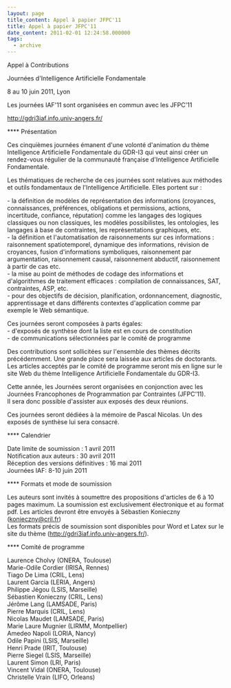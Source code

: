 ```yaml
---
layout: page
title_content: Appel à papier JFPC'11
title: Appel à papier JFPC'11
date_content: 2011-02-01 12:24:58.000000
tags:
  - archive
---
```

Appel à Contributions  
  
Journées d'Intelligence Artificielle Fondamentale  
  
8 au 10 juin 2011, Lyon  
  
Les journées IAF'11 sont organisées en commun avec les JFPC'11  
  
<http://gdri3iaf.info.univ-angers.fr/>  
  
  
**** Présentation  
  
Ces cinquièmes journées émanent d'une volonté d'animation du thème
Intelligence Artificielle Fondamentale du GDR-I3 qui veut ainsi créer un
rendez-vous régulier de la communauté française d'Intelligence Artificielle
Fondamentale.  
  
Les thématiques de recherche de ces journées sont relatives aux méthodes et
outils fondamentaux de l'Intelligence Artificielle. Elles portent sur :  
  
\- la définition de modèles de représentation des informations (croyances,
connaissances, préférences, obligations et permissions, actions, incertitude,
confiance, réputation) comme les langages des logiques classiques ou non
classiques, les modèles possibilistes, les ontologies, les langages à base de
contraintes, les représentations graphiques, etc.  
\- la définition et l'automatisation de raisonnements sur ces informations :
raisonnement spatiotemporel, dynamique des informations, révision de
croyances, fusion d'informations symboliques, raisonnement par argumentation,
raisonnement causal, raisonnement abductif, raisonnement à partir de cas etc.  
\- la mise au point de méthodes de codage des informations et d'algorithmes de
traitement efficaces : compilation de connaissances, SAT, contraintes, ASP,
etc.  
\- pour des objectifs de décision, planification, ordonnancement, diagnostic,
apprentissage et dans différents contextes d'application comme par exemple le
Web sémantique.  
  
  
Ces journées seront composées à parts égales:  
\- d'exposés de synthèse dont la liste est en cours de constitution  
\- de communications sélectionnées par le comité de programme  
  
Des contributions sont sollicitées sur l'ensemble des thèmes décrits
précédemment. Une grande place sera laissée aux articles de doctorants. Les
articles acceptés par le comité de programme seront mis en ligne sur le site
Web du thème Intelligence Artificielle Fondamentale du GDR-I3.  
  
Cette année, les Journées seront organisées en conjonction avec les Journées
Francophones de Programmation par Contraintes (JFPC'11).  
Il sera donc possible d'assister aux exposés des deux réunions.  
  
Ces journées seront dédiées à la mémoire de Pascal Nicolas. Un des exposés de
synthèse lui sera consacré.  
  
**** Calendrier  
  
Date limite de soumission : 1 avril 2011  
Notification aux auteurs : 30 avril 2011  
Réception des versions définitives : 16 mai 2011  
Journées IAF: 8-10 juin 2011  
  
  
**** Formats et mode de soumission  
  
Les auteurs sont invités à soumettre des propositions d'articles de 6 à 10
pages maximum. La soumission est exclusivement électronique et au format pdf.
Les articles devront être envoyés à Sébastien Konieczny
([konieczny@cril.fr](mailto:konieczny@cril.fr))  
Les formats précis de soumission sont disponibles pour Word et Latex sur le
site du thème (<http://gdri3iaf.info.univ-angers.fr/>).  
  
  
**** Comité de programme  
  
Laurence Cholvy (ONERA, Toulouse)  
Marie-Odile Cordier (IRISA, Rennes)  
Tiago De Lima (CRIL, Lens)  
Laurent Garcia (LERIA, Angers)  
Philippe Jégou (LSIS, Marseille)  
Sébastien Konieczny (CRIL, Lens)  
Jérôme Lang (LAMSADE, Paris)  
Pierre Marquis (CRIL, Lens)  
Nicolas Maudet (LAMSADE, Paris)  
Marie Laure Mugnier (LIRMM, Montpellier)  
Amedeo Napoli (LORIA, Nancy)  
Odile Papini (LSIS, Marseille)  
Henri Prade (IRIT, Toulouse)  
Pierre Siegel (LSIS, Marseille)  
Laurent Simon (LRI, Paris)  
Vincent Vidal (ONERA, Toulouse)  
Christelle Vrain (LIFO, Orleans)

